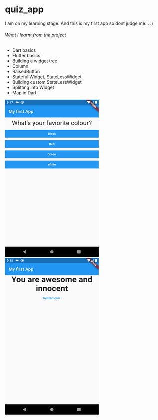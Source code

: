 # quiz_app

I  am  on  my learning stage. And this is my first app  so dont judge  me...  :)

###### What I learnt from the project
* Dart basics
* Flutter basics
* Building a widget tree
* Column
* RaisedButton
* StatefullWidget, StateLessWidget
* Building custom StateLessWidget
* Splitting into Widget
* Map in Dart


<img src="./images/screenshot1.png" width="300" height="500" />  <img src="./images/screenshot.png" width="300" height="500" />


